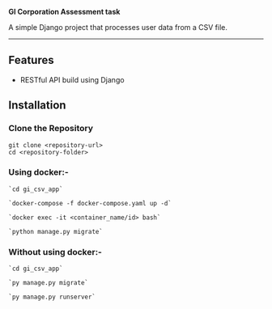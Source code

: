 **GI Corporation Assessment task**

A simple Django project that processes user data from a CSV
file.

---

## **Features**

- RESTful API build using Django

## **Installation**

### Clone the Repository

```
git clone <repository-url>
cd <repository-folder>
```

### Using docker:-

    `cd gi_csv_app`

    `docker-compose -f docker-compose.yaml up -d`

    `docker exec -it <container_name/id> bash`

    `python manage.py migrate`

### Without using docker:-

    `cd gi_csv_app`

    `py manage.py migrate`

    `py manage.py runserver`
